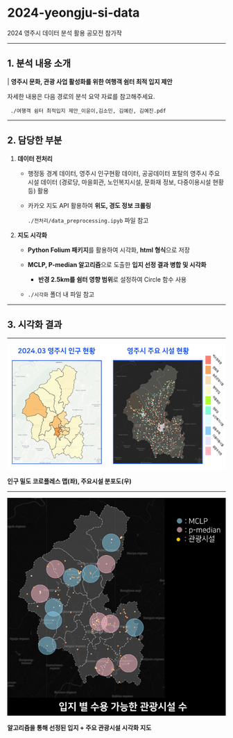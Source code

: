 # 2024-yeongju-si-data
2024 영주시 데이터 분석 활용 공모전 참가작

---

## 1. 분석 내용 소개

| **영주시 문화, 관광 사업 활성화를 위한 여행객 쉼터 최적 입지 제안**

자세한 내용은 다음 경로의 분석 요약 자료를 참고해주세요.
    
     ./여행객 쉼터 최적입지 제안_이윤이,김소민, 김예린, 김예진.pdf

---

## 2. 담당한 부분

1) **데이터 전처리**

    - 행정동 경계 데이터, 영주시 인구현황 데이터, 공공데이터 포탈의 영주시 주요 시설 데이터 (경로당, 마을회관, 노인복지시설, 문화재 정보, 다중이용시설 현황 등) 활용
    - 카카오 지도 API 활용하여 **위도, 경도 정보 크롤링**
        
        `./전처리/data_preprocessing.ipyb` 파일 참고

2) **지도 시각화**

    - **Python Folium 패키지**를 활용하여 시각화, **html 형식**으로 저장
    - **MCLP, P-median 알고리즘**으로 도출한 **입지 선정 결과 병합 및 시각화**
    
        - **반경 2.5km를 쉼터 영향 범위**로 설정하여 Circle 함수 사용 

    -  `./시각화` 폴더 내 파일 참고


---


 ## 3. 시각화 결과
    
---
![Screensh](./img/1.png)

**인구 밀도 코로플레스 맵(좌), 주요시설 분포도(우)**

---
    
![Screensh](./img/2.png)

**알고리즘을 통해 선정된 입지 + 주요 관광시설 시각화 지도**

